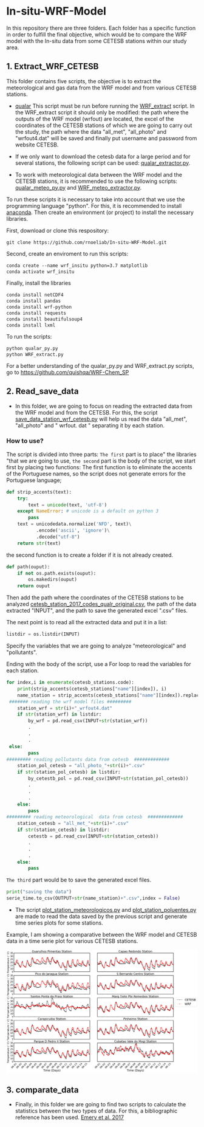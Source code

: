 # In-situ-WRF-Model
In this repository there are three folders. Each folder has a specific function in order to fulfill the final objective, which would be to compare the WRF model with the In-situ data from some CETESB stations within our study area. 

## 1. Extract_WRF_CETESB

This folder contains five scripts, the objective is to extract the meteorological and gas data from the WRF model and from various CETESB stations. 

* [qualar](https://github.com/rnoeliab/In-situ-WRF-Model/blob/main/extract_WRF_CETESB/qualar_py.py) This script must be run before running the [WRF_extract](https://github.com/rnoeliab/In-situ-WRF-Model/blob/main/extract_WRF_CETESB/WRF_extractor.py) script. In the WRF_extract script it should only be modified: the path where the outputs of the WRF model (wrfout) are located, the excel of the coordinates of the CETESB stations of which we are going to carry out the study, the path where the data "all_met", "all_photo" and "wrfout4.dat" will be saved and finally put username and password from website CETESB. 

* If we only want to download the cetesb data for a large period and for several stations, the following script can be used: [qualar_extractor.py](https://github.com/rnoeliab/In-situ-WRF-Model/blob/main/extract_WRF_CETESB/qualar_extractor.py).

* To work with meteorological data between the WRF model and the CETESB stations, it is recommended to use the following scripts: [qualar_meteo_py.py](https://github.com/rnoeliab/In-situ-WRF-Model/blob/main/extract_WRF_CETESB/qualar_meteo_py.py) and [WRF_meteo_extractor.py](https://github.com/rnoeliab/In-situ-WRF-Model/blob/main/extract_WRF_CETESB/WRF_meteo_extractor.py).

 To run these scripts it is necessary to take into account that we use the programming language "python". For this, it is recommended to install [anaconda](https://docs.anaconda.com/anaconda/install/). Then create an environment (or project) to install the necessary libraries. 
 
 First, download or clone this respository:
 ```
 git clone https://github.com/rnoeliab/In-situ-WRF-Model.git
 ```
Second, create an enviroment to run this scripts:
 ```
 conda create --name wrf_insitu python=3.7 matplotlib
 conda activate wrf_insitu
 ```
Finally, install the libraries
 ```
 conda install netCDF4
 conda install pandas
 conda install wrf-python
 conda install requests 
 conda install beautifulsoup4 
 conda install lxml
 ```
To run the scripts:
  ```
 python qualar_py.py 
 python WRF_extract.py
 ```
For a better understanding of the qualar_py.py and WRF_extract.py scripts,  go to https://github.com/quishqa/WRF-Chem_SP
 
## 2. Read_save_data

* In this folder, we are going to focus on reading the extracted data from the WRF model and from the CETESB. For this, the script [save_data_station_wrf_cetesb.py](https://github.com/rnoeliab/In-situ-WRF-Model/blob/main/Read_save_data/save_data_station_wrf_cetesb.py) will help us read the data "all_met", "all_photo" and " wrfout. dat " separating it by each station.

### How to use?

The script is divided into three parts:
`The first` part is to place" the libraries "that we are going to use,
`the second` part is the body of the script, we start first by placing two functions:
The first function is to eliminate the accents of the Portuguese names, so the script does not generate errors for the Portuguese language; 
```python
def strip_accents(text):
    try:
        text = unicode(text, 'utf-8')
    except NameError: # unicode is a default on python 3 
        pass
    text = unicodedata.normalize('NFD', text)\
           .encode('ascii', 'ignore')\
           .decode("utf-8")
    return str(text)
```
the second function is to create a folder if it is not already created. 
```python
def path(ouput):
    if not os.path.exists(ouput):
        os.makedirs(ouput)
    return ouput
```
Then add the path where the coordinates of the CETESB stations to be analyzed [cetesb_station_2017_codes_qualr_original.csv](https://github.com/rnoeliab/In-situ-WRF-Model/blob/main/extract_WRF_CETESB/cetesb_station_2017_codes_qualr_original.csv), the path of the data extracted "INPUT", and the path to save the generated excel ".csv" files. 

The next point is to read all the extracted data and put it in a list: 
```python
listdir = os.listdir(INPUT)
```
Specify the variables that we are going to analyze "meteorological" and "pollutants". 

Ending with the body of the script, use a For loop to read the variables for each station. 
```python
for index,i in enumerate(cetesb_stations.code):
    print(strip_accents(cetesb_stations["name"][index]), i)   
    name_station = strip_accents(cetesb_stations["name"][index]).replace('.','_').replace('-','_').replace(' ','_')
 ####### reading the wrf model files #########
    station_wrf = str(i)+"_wrfout4.dat"
    if str(station_wrf) in listdir:
        by_wrf = pd.read_csv(INPUT+str(station_wrf))
        .
        .
        .
 else:
        pass
######### reading pollutants data from cetesb  #############
    station_pol_cetesb = "all_photo_"+str(i)+".csv"
    if str(station_pol_cetesb) in listdir:
        by_cetestb_pol = pd.read_csv(INPUT+str(station_pol_cetesb))
        .
        .
        .
    else:
        pass               
######### reading meteorological  data from cetesb  #############
    station_cetesb = "all_met_"+str(i)+".csv"
    if str(station_cetesb) in listdir:
        cetestb = pd.read_csv(INPUT+str(station_cetesb))
        .
        .
        .
    else:
        pass
```  
`The third` part would be to save the generated excel files.
        
```python
print("saving the data")
serie_time.to_csv(OUTPUT+str(name_station)+".csv",index = False)    
```

* The script [plot_station_meteorologicos.py](https://github.com/rnoeliab/In-situ-WRF-Model/blob/main/Read_save_data/plot_station_meteorologicos.py) and [plot_station_poluentes.py](https://github.com/rnoeliab/In-situ-WRF-Model/blob/main/Read_save_data/plot_station_poluentes.py) are made to read the data saved by the previous script and generate time series plots for some stations. 

Example, I am showing a comparative between the WRF model and CETESB data in a time serie plot for various CETESB stations.

![Alt text](https://github.com/rnoeliab/In-situ-WRF-Model/blob/main/Read_save_data/figures/stations_temperatura.png)


## 3. comparate_data

* Finally, in this folder we are going to find two scripts to calculate the statistics between the two types of data. For this, a bibliographic reference has been used. [Emery et al. 2017](https://www.tandfonline.com/doi/full/10.1080/10962247.2016.1265027)

